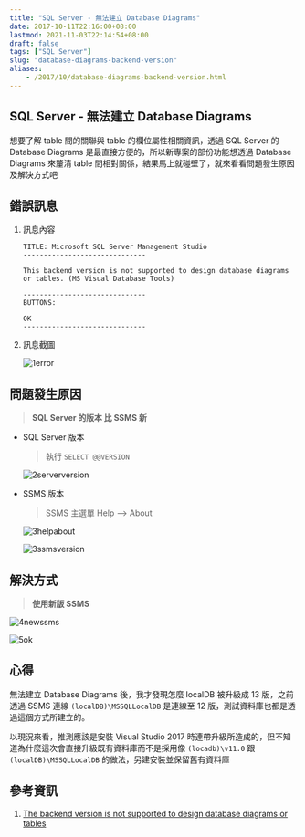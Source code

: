 ```yaml
---
title: "SQL Server - 無法建立 Database Diagrams"
date: 2017-10-11T22:16:00+08:00
lastmod: 2021-11-03T22:14:54+08:00
draft: false
tags: ["SQL Server"]
slug: "database-diagrams-backend-version"
aliases:
    - /2017/10/database-diagrams-backend-version.html
---
```

## SQL Server - 無法建立 Database Diagrams

想要了解 table 間的關聯與 table 的欄位屬性相關資訊，透過 SQL Server 的 Database Diagrams 是最直接方便的，所以新專案的部份功能想透過 Database Diagrams 來釐清 table 間相對關係，結果馬上就碰壁了，就來看看問題發生原因及解決方式吧

## 錯誤訊息

1. 訊息內容

    ```log
    TITLE: Microsoft SQL Server Management Studio
    ------------------------------
            
    This backend version is not supported to design database diagrams or tables. (MS Visual Database Tools)

    ------------------------------
    BUTTONS:
    
    OK
    ------------------------------
    ```

2. 訊息截圖

    ![1error](https://user-images.githubusercontent.com/3851540/31445507-c49553a8-aed0-11e7-9d5f-915863fd1c3a.png)

## 問題發生原因

>**SQL Server 的版本 比 SSMS 新**

* SQL Server 版本

    > 執行 `SELECT @@VERSION`

    ![2serverversion](https://user-images.githubusercontent.com/3851540/31445508-c4bd5bd2-aed0-11e7-95aa-d0cf7c600ebb.png)

* SSMS 版本

    > SSMS 主選單 Help --> About

    ![3helpabout](https://user-images.githubusercontent.com/3851540/31445509-c4e3f3dc-aed0-11e7-8594-2aa7b34e4a80.png)

    ![3ssmsversion](https://user-images.githubusercontent.com/3851540/31445510-c50ba346-aed0-11e7-8504-8d199a1f7001.png)

## 解決方式

>**使用新版 SSMS**

![4newssms](https://user-images.githubusercontent.com/3851540/31445511-c5402008-aed0-11e7-88ac-46c144965e05.png)

![5ok](https://user-images.githubusercontent.com/3851540/31445512-c56afc6a-aed0-11e7-84e9-53eefa61d3de.png)

## 心得

無法建立 Database Diagrams 後，我才發現怎麼 localDB 被升級成 13 版，之前透過 SSMS 連線 `(localDB)\MSSQLLocalDB` 是連線至 12 版，測試資料庫也都是透過這個方式所建立的。

以現況來看，推測應該是安裝 Visual Studio 2017 時連帶升級所造成的，但不知道為什麼這次會直接升級既有資料庫而不是採用像 `(locadb)\v11.0` 跟 `(localDB)\MSSQLLocalDB` 的做法，另建安裝並保留舊有資料庫

## 參考資訊

1. [The backend version is not supported to design database diagrams or tables](https://stackoverflow.com/questions/25146474/the-backend-version-is-not-supported-to-design-database-diagrams-or-tables)
